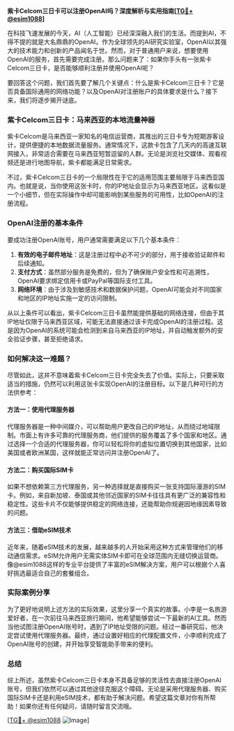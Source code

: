 **紫卡Celcom三日卡可以注册OpenAI吗？深度解析与实用指南[[TG💪+ @esim1088](https://t.me/s/esim1088)]**

在科技飞速发展的今天，AI（人工智能）已经深深融入我们的生活。而提到AI，不得不提的就是大名鼎鼎的OpenAI。作为全球领先的AI研究实验室，OpenAI以其强大的技术能力和创新的产品闻名于世。然而，对于普通用户来说，想要使用OpenAI的服务，首先需要完成注册。那么问题来了：如果你手头有一张紫卡Celcom三日卡，是否能够顺利注册并使用OpenAI呢？

要回答这个问题，我们首先要了解几个关键点：什么是紫卡Celcom三日卡？它是否具备国际通用的网络功能？以及OpenAI对注册账户的具体要求是什么？接下来，我们将逐步揭开谜底。

### 紫卡Celcom三日卡：马来西亚的本地流量神器

紫卡Celcom是马来西亚一家知名的电信运营商，其推出的三日卡专为短期游客设计，提供便捷的本地数据流量服务。通常情况下，这款卡包含了几天内的高速互联网接入，非常适合需要在马来西亚短暂逗留的人群。无论是浏览社交媒体、观看视频还是进行地图导航，紫卡都能满足日常需求。

不过，紫卡Celcom三日卡的一个局限性在于它的适用范围主要局限于马来西亚国内。也就是说，当你使用这张卡时，你的IP地址会显示为马来西亚地区。这看似是一个小细节，但在实际操作中却可能影响到某些服务的可用性，比如OpenAI的注册流程。

### OpenAI注册的基本条件

要成功注册OpenAI账号，用户通常需要满足以下几个基本条件：

1. **有效的电子邮件地址**：这是注册过程中必不可少的部分，用于接收验证邮件和后续通知。
2. **支付方式**：虽然部分服务是免费的，但为了确保账户安全性和可追溯性，OpenAI要求绑定信用卡或PayPal等国际支付工具。
3. **网络环境**：由于涉及到敏感技术和数据保护问题，OpenAI可能会对不同国家和地区的IP地址实施一定的访问限制。

从以上条件可以看出，紫卡Celcom三日卡虽然能提供基础的网络连接，但由于其IP地址仅限于马来西亚区域，可能无法直接通过该卡完成OpenAI的注册过程。这是因为OpenAI的系统可能会检测到来自马来西亚的IP地址，并自动触发额外的安全验证步骤，甚至拒绝请求。

### 如何解决这一难题？

尽管如此，这并不意味着紫卡Celcom三日卡完全失去了价值。实际上，只要采取适当的措施，仍然可以利用这张卡实现OpenAI的注册目标。以下是几种可行的方法供参考：

#### 方法一：使用代理服务器
代理服务器是一种中间媒介，可以帮助用户更改自己的IP地址，从而绕过地域限制。市面上有许多可靠的代理服务商，他们提供的服务覆盖了多个国家和地区。通过选择一个合适的代理服务器，你可以轻松将你的虚拟位置切换到其他国家，比如美国或者欧洲某国，这样就能正常访问并注册OpenAI了。

#### 方法二：购买国际SIM卡
如果不想依赖第三方代理服务，另一种选择就是直接购买一张支持国际漫游的SIM卡。例如，来自新加坡、泰国或其他邻近国家的SIM卡往往具有更广泛的兼容性和稳定性。这些卡片不仅能够提供稳定的网络连接，还能帮助你规避因地缘因素导致的问题。

#### 方法三：借助eSIM技术
近年来，随着eSIM技术的发展，越来越多的人开始采用这种方式来管理他们的移动通信需求。eSIM允许用户无需实体SIM卡即可在全球范围内无缝切换运营商。像@esim1088这样的专业平台提供了丰富的eSIM解决方案，用户可以根据个人喜好挑选最适合自己的套餐组合。

### 实际案例分享

为了更好地说明上述方法的实际效果，这里分享一个真实的故事。小李是一名旅游爱好者，在一次前往马来西亚旅行期间，他希望能够尝试一下最新的AI工具。然而当他试图注册OpenAI账号时，遇到了IP地址受限的问题。经过一番研究后，他决定尝试使用代理服务器。最终，通过设置好相应的代理配置文件，小李顺利完成了OpenAI账号的创建，并开始享受智能助手带来的便利。

### 总结

综上所述，虽然紫卡Celcom三日卡本身不具备足够的灵活性去直接注册OpenAI账号，但我们依然可以通过其他途径克服这个障碍。无论是采用代理服务器、购买国际SIM卡还是利用eSIM技术，都有助于解决问题。希望这篇文章对你有所帮助！如果你还有任何疑问，请随时留言交流哦。

[[TG💪+ @esim1088](https://t.me/s/esim1088) ![Image](https://i.postimg.cc/4NQfJmqS/Snipaste-2025-05-13-00-14-12.png)]